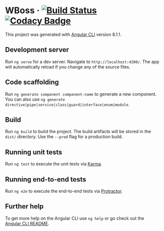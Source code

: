 # WBoss &middot; [![Build Status](https://travis-ci.org/LeonardoWiest/wboss.svg?branch=master)](https://travis-ci.org/LeonardoWiest/wboss) [![Codacy Badge](https://api.codacy.com/project/badge/Grade/158919f54cba469a97b519801890017d)](https://www.codacy.com/app/LeonardoWiest/wboss?utm_source=github.com&amp;utm_medium=referral&amp;utm_content=LeonardoWiest/wboss&amp;utm_campaign=Badge_Grade)


This project was generated with [Angular CLI](https://github.com/angular/angular-cli) version 8.1.1.

## Development server

Run `ng serve` for a dev server. Navigate to `http://localhost:4200/`. The app will automatically reload if you change any of the source files.

## Code scaffolding

Run `ng generate component component-name` to generate a new component. You can also use `ng generate directive|pipe|service|class|guard|interface|enum|module`.

## Build

Run `ng build` to build the project. The build artifacts will be stored in the `dist/` directory. Use the `--prod` flag for a production build.

## Running unit tests

Run `ng test` to execute the unit tests via [Karma](https://karma-runner.github.io).

## Running end-to-end tests

Run `ng e2e` to execute the end-to-end tests via [Protractor](http://www.protractortest.org/).

## Further help

To get more help on the Angular CLI use `ng help` or go check out the [Angular CLI README](https://github.com/angular/angular-cli/blob/master/README.md).
